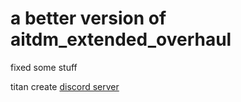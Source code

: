 # a better version of aitdm_extended_overhaul
fixed some stuff

titan create [discord server](https://discord.gg/9wcEdgRyrs)

